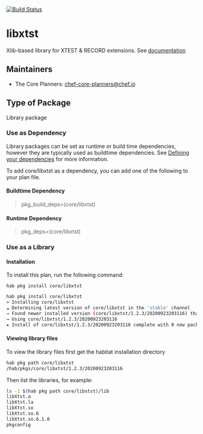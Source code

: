 [![Build Status](https://dev.azure.com/chefcorp-partnerengineering/Chef%20Base%20Plans/_apis/build/status/chef-base-plans.libxtst?branchName=master)](https://dev.azure.com/chefcorp-partnerengineering/Chef%20Base%20Plans/_build/latest?definitionId=270&branchName=master)

# libxtst

Xlib-based library for XTEST & RECORD extensions.  See [documentation](https://gitlab.freedesktop.org/xorg/lib/libxtst)

## Maintainers

* The Core Planners: <chef-core-planners@chef.io>

## Type of Package

Library package

### Use as Dependency

Library packages can be set as runtime or build time dependencies, however they are typically used as buildtime dependencies. See [Defining your dependencies](https://www.habitat.sh/docs/developing-packages/developing-packages/#sts=Define%20Your%20Dependencies) for more information.

To add core/libxtst as a dependency, you can add one of the following to your plan file.

#### Buildtime Dependency

> pkg_build_deps=(core/libxtst)

#### Runtime Dependency

> pkg_deps=(core/libxtst)

### Use as a Library

#### Installation

To install this plan, run the following command:

``hab pkg install core/libxtst``

```bash
hab pkg install core/libxtst
» Installing core/libxtst
☁ Determining latest version of core/libxtst in the 'stable' channel
→ Found newer installed version (core/libxtst/1.2.3/20200923203116) than remote version (core/libxtst/1.2.3/20200404234737)
→ Using core/libxtst/1.2.3/20200923203116
★ Install of core/libxtst/1.2.3/20200923203116 complete with 0 new packages installed.
```

#### Viewing library files

To view the library files first get the habitat installation directory

```bash
hab pkg path core/libxtst
/hab/pkgs/core/libxtst/1.2.3/20200923203116
```

Then list the libraries, for example:

```bash
ls -1 $(hab pkg path core/libxtst)/lib
libXtst.a
libXtst.la
libXtst.so
libXtst.so.6
libXtst.so.6.1.0
pkgconfig
```
